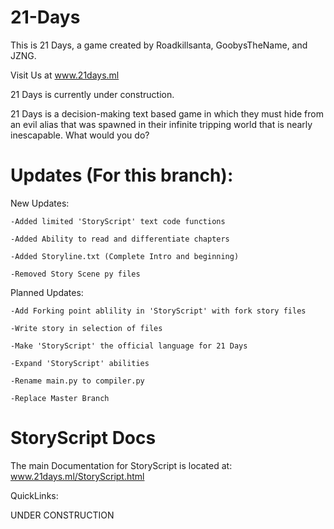 # 21-Days
This is 21 Days, a game created by Roadkillsanta, GoobysTheName, and JZNG.

Visit Us at www.21days.ml

21 Days is currently under construction.

21 Days is a decision-making text based game in which they must hide from an evil alias that was spawned in their infinite tripping world that is nearly inescapable. What would you do?

# Updates (For this branch):
New Updates:

	-Added limited 'StoryScript' text code functions

	-Added Ability to read and differentiate chapters

	-Added Storyline.txt (Complete Intro and beginning)

	-Removed Story Scene py files
 
 
Planned Updates:

	-Add Forking point ablility in 'StoryScript' with fork story files

	-Write story in selection of files

	-Make 'StoryScript' the official language for 21 Days

	-Expand 'StoryScript' abilities

	-Rename main.py to compiler.py

	-Replace Master Branch

# StoryScript Docs

The main Documentation for StoryScript is located at: www.21days.ml/StoryScript.html

QuickLinks:

UNDER CONSTRUCTION
